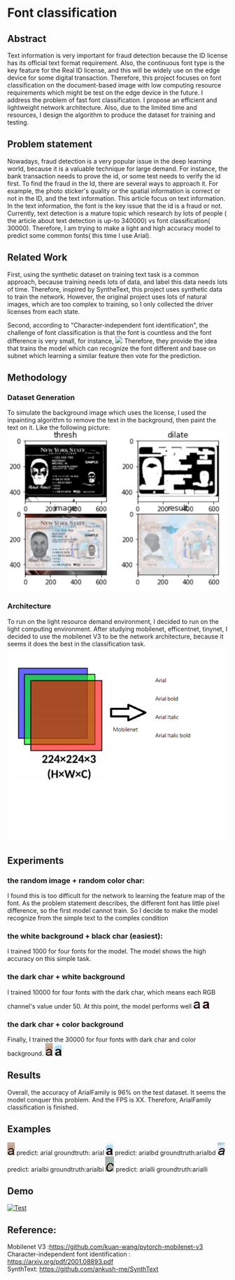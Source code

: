 # Font classification

## Abstract 

Text information is very important for fraud detection because the ID license has its official text format requirement. Also, the continuous font type is the key feature for the Real ID license, and this will be widely use on the edge device for some digital transaction. Therefore, this project focuses on font classification on the document-based image with low computing resource requirements which might be test on the edge device in the future. I address the problem of fast font classification. I propose an efficient and lightweight network architecture. Also, due to the limited time and resources, I design the algorithm to produce the dataset for training and testing.

## Problem statement

Nowadays, fraud detection is a very popular issue in the deep learning world, because it is a valuable technique for large demand. For instance, the bank transaction needs to prove the id, or some test needs to verify the id first. To find the fraud in the Id, there are several ways to approach it. For example, the photo sticker's quality or the spatial information is correct or not in the ID, and the text information. This article focus on text information. In the text information, the font is the key issue that the id is a fraud or not. Currently, text detection is a mature topic which research by lots of people ( the article about text detection is up-to 340000) vs font classification( 30000). Therefore, I am trying to make a light and high accuracy model to predict some common fonts( this time I use Arial).

## Related Work
First, using the synthetic dataset on training text task is a common approach, because training needs lots of data, and label this data needs lots of time. Therefore, inspired by SyntheText, this project uses synthetic data to train the network. However, the original project uses lots of natural images, which are too complex to training, so I only collected the driver licenses from each state. 

Second, according to "Character-independent font identification", the challenge of font classification is that the font is countless and the font difference is very small, for instance,
![](image/font.png)
Therefore, they provide the idea that trains the model which can recognize the font different and base on subnet which learning a similar feature then vote for the prediction.

## Methodology 
### Dataset Generation
To simulate the background image which uses the license, I used the inpainting algorithm to remove the text in the background, then paint the text on it. Like the following picture:
![](image/image1.jpg)
### Architecture 
To run on the light resource demand environment, I decided to run on the light computing environment. After studying mobilenet, efficentnet, tinynet, I decided to use the mobilenet V3 to be the network architecture, because it seems it does the best in the classification task.
![](image/model.png)


## Experiments
### the random image + random color char:
I found this is too difficult for the network to learning the feature map of the font. As the problem statement describes, the different font has little pixel difference, so the first model cannot train. So I decide to make the model recognize from the simple text to the complex condition
### the white background + black char (easiest):
I trained 1000 for four fonts for the model. The model shows the high accuracy on this simple task.
### the dark char + white background
I trained 10000 for four fonts with the dark char, which means each RGB channel's value under 50. At this point, the model performs well 
![](image/0b.png) 
![](image/1b.png)
### the dark char + color background
Finally, I trained the 30000 for four fonts with dark char and color background.
![](image/0.png) 
![](image/1.png)
## Results

Overall, the accuracy of ArialFamily is 96% on the test dataset. It seems the model conquer this problem. And the FPS is XX. Therefore, ArialFamily classification is finished.

## Examples 
![](sample/0.png)
predict: arial groundtruth: arial
![](sample/1.png)
predict: arialbd groundtruth:arialbd
![](sample/3.png)
predict: arialbi groundtruth:arialbi
![](sample/12.png)
predict: arialli groundtruth:arialli
## Demo
[![Test](https://img.youtube.com/vi/Nqo-sHDLOyU/0.jpg)](https://www.youtube.com/watch?v=Nqo-sHDLOyU)
## Reference:
Mobilenet V3 :https://github.com/kuan-wang/pytorch-mobilenet-v3  
Character-independent font identification : https://arxiv.org/pdf/2001.08893.pdf  
SynthText: https://github.com/ankush-me/SynthText
